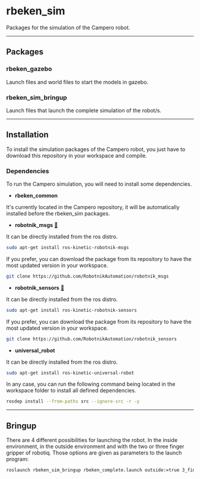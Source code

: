 # rbeken_sim

Packages for the simulation of the Campero robot.

---

## Packages

### rbeken_gazebo

Launch files and world files to start the models in gazebo.

### rbeken_sim_bringup

Launch files that launch the complete simulation of the robot/s.

---

## Installation

To install the simulation packages of the Campero robot, you just have to download this repository in your workspace and compile.

### Dependencies

To run the Campero simulation, you will need to install some dependencies.

- **rbeken_common**

It's currently located in the Campero repository, it will be automatically installed before the rbeken_sim packages.

- **robotnik_msgs** [🔗](https://github.com/RobotnikAutomation/robotnik_msgs)

It can be directly installed from the ros distro.

```bash
sudo apt-get install ros-kinetic-robotnik-msgs
```

If you prefer, you can download the package from its repository to have the most updated version in your workspace.

```bash
git clone https://github.com/RobotnikAutomation/robotnik_msgs
```

- **robotnik_sensors** [🔗](https://github.com/RobotnikAutomation/robotnik_sensors)

It can be directly installed from the ros distro.

```bash
sudo apt-get install ros-kinetic-robotnik-sensors
```

If you prefer, you can download the package from its repository to have the most updated version in your workspace.

```bash
git clone https://github.com/RobotnikAutomation/robotnik_sensors
```

- **universal_robot**

It can be directly installed from the ros distro.

```bash
sudo apt-get install ros-kinetic-universal-robot
```

In any case, you can run the following command being located in the workspace folder to install all defined dependencies.

```bash
rosdep install --from-paths src --ignore-src -r -y
```

---
## Bringup
There are 4 different possibilities for launching the robot. In the inside environment, in the outside environment and with the two or three finger gripper of robotiq. Those options are given as parameters to the launch program:
```bash
roslaunch rbeken_sim_bringup rbeken_complete.launch outside:=true 3_finger_gripper:=false
```
